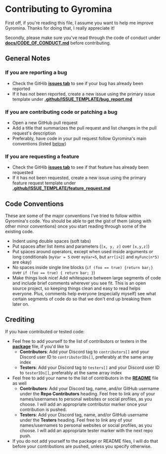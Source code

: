 # Contributing to Gyromina

First off, if you're reading this file, I assume you want to help me improve Gyromina. Thanks for doing that, I really appreciate it!

Secondly, please make sure you've read through the code of conduct under [**docs/CODE_OF_CONDUCT.md**](CODE_OF_CONDUCT.md) before contributing.

## General Notes

### If you are reporting a bug

* Check the GitHib [**issues tab**](https://github.com/Lowie375/Gyromina/issues) to see if your bug has already been reported
* If it has not been reported, create a new issue using the primary issue template under [**.github/ISSUE_TEMPLATE/bug_report.md**](/.github/ISSUE_TEMPLATE/bug_report.md)

### If you are contributing code or patching a bug

* Open a new GitHub pull request
* Add a title that summarizes the pull request and list changes in the pull request's description
* Preferably, have code in your pull request follow Gyromina's main conventions (listed [below](#code-conventions)\)

### If you are requesting a feature

* Check the GitHib [**issues tab**](https://github.com/Lowie375/Gyromina/issues) to see if that feature has already been requested
* If it has not been requested, create a new issue using the primary feature request template under [**.github/ISSUE_TEMPLATE/feature_request.md**](/.github/ISSUE_TEMPLATE/feature_request.md)

## Code Conventions

These are some of the major conventions I've tried to follow within Gyromina's code. You should be able to get the gist of them (along with other minor conventions) once you start reading through some of the existing code.

* Indent using double spaces (soft tabs)
* Put spaces after list items and parameters (`[x, y, z]` over `[x,y,z]`)
* Put spaces around operators, except when used inside arguments or long conditionals (`myVar = 5` over `myVar=5`, but `arr[i+2]` and `myFunc(n*5)` are okay)
* No spaces inside single line blocks (`if (foo == true) {return bar;}` over `if (foo == true) { return bar; }`)
* Make things look nice! Add whitespace between large segments of code and include brief comments wherever you see fit. This is an open source project, so keeping things clean and easy to read helps everyone. Plus, comments help everyone (especially myself) see what certain segments of code do so that we don't end up breaking them later on.

## Crediting

If you have contributed or tested code:

* Feel free to add yourself to the list of contributors or testers in the [**package**](/package.json) file, if you'd like to
  * **Contributors**: Add your Discord tag to `contributors[]` and your Discord user ID to `contributorIDs[]`, preferably at the same array index
  * **Testers**: Add your Discord tag to `testers[]` and your Discord user ID to `testerIDs[]`, preferably at the same array index
* Feel free to add your name to the list of contributors in the [**README**](/README) file as well
  * **Contributors**: Add your Discord tag, name, and/or GitHub username under the **Repo Contributors** heading. Feel free to link any of your names/usernames to personal websites or social profiles, as you choose. I will add an appropriate contributor marker once your contribution is pushed.
  * **Testers**: Add your Discord tag, name, and/or GitHub username under the **Testers** heading. Feel free to link any of your names/usernames to personal websites or social profiles, as you choose. I will add an appropriate tester marker with the next repo push.
* If you do not add yourself to the package or README files, I will do that before your contributions are pushed, unless you specify otherwise.

